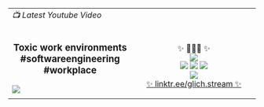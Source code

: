 <html>
  <body>
    <table width="100%">
      <tr>
        <td><i>📺 Latest Youtube Video</i></td>
        <td></td>
      </tr>
      <tr>
        <td width="50%">
          <!-- VIDEO_TITLE::START -->
          <h3 id="latest_video_title" align="center">Toxic work environments #softwareengineering #workplace</h3>
          <!-- VIDEO_TITLE::END -->
          <!-- VIDEO_LINK::START -->
          <a id="latest_video_url" href="https://www.youtube.com/watch?v=sJ8k46oHX1Y" target="_blank">
            <img id="latest_video_thumbnail" src="https://i4.ytimg.com/vi/sJ8k46oHX1Y/maxresdefault.jpg" />
          </a>
          <!-- VIDEO_LINK::END -->
        </td>
        <td width="50%">
          <br />
          <p align="center">
            ✨ 🧙🏼‍♂️ ✨
            <br />
            <a href="https://glich.stream" target="_blank"><img src="https://img.shields.io/youtube/channel/subscribers/UC6iKOXJ9PD-n8DcFPBjLD0w?label=Youtube%20subscribers&style=flat-square" /></a>
            <br />
            <a href="https://twitter.com/bassemdy" target="_blank"><img src="https://img.shields.io/twitter/follow/bassemdy?style=flat-square" /></a>
            <a href="https://blog.bassemdy.com" target="_blank"><img src="https://img.shields.io/badge/blog-blog.bassemdy.com-blue" /></a>
            <a href="https://www.linkedin.com/in/bassemdghaidy" target="_blank"><img src="https://img.shields.io/badge/linked-in-369?style=flat-square&logo=linkedin&logoColor=white&color=blue" /></a>
            <br />
            <a href="https://keybase.io/bassemdy" target="_blank"><img src="https://img.shields.io/keybase/pgp/bassemdy?style=flat-square" /></a>
            <br />
            <a href="https://linktr.ee/glich.stream" target="_blank">✨ linktr.ee/glich.stream ✨</a>
          </p>
        </td>
      </tr>
    </table>  
  </body>
</html>
